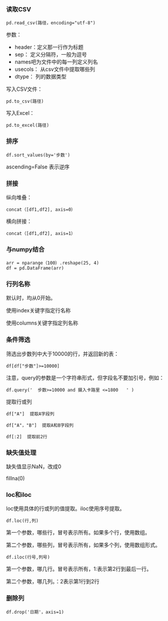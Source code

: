 


###  读取CSV

```
pd.read_csv(路径，encoding="utf-8")
```

参数：
- header：定义那一行作为标题
- sep： 定义分隔符，一般为逗号
- names吧为文件中的每一列定义列名
- usecols： 从csv文件中提取哪些列
- dtype： 列的数据类型

写入CSV文件：

```
pd.to_csv(路径)
```

写入Excel：

```
pd.to_excel(路径)
```

###  排序


```
df.sort_values(by='步数')
```

ascending=False 表示逆序

###  拼接

纵向堆叠：

```
concat（[df1,df2], axis=0）
```

横向拼接：

```
concat（[df1,df2], axis=1）
```

###  与numpy结合

```
arr = nparange（100）.reshape(25, 4)
df = pd.DataFrame(arr)
```

###  行列名称


默认时，均从0开始。

使用index关键字指定行名称

使用columns关键字指定列名称

###  条件筛选

筛选出步数列中大于10000的行，并返回新的表：
```
df[df["步数"]>=10000]
```

注意，query的参数是一个字符串形式，但字段名不要加引号，例如：

```
df.query('  步数>=10000 and 摄入卡路里 <=1800   ' )
```


提取行或列


```
df["A"]  提取A字段列

df["A"，"B"]  提取A和B字段列

df[:2]  提取前2行
```

###  缺失值处理


缺失值显示NaN，改成0

fillna(0)

###  loc和iloc

loc使用具体的行或列的值提取。iloc使用序号提取。

```
df.loc(行,列)
```


第一个参数，哪些行，冒号表示所有。如果多个行，使用数组。

第二个参数，哪些列，冒号表示所有，如果多个列，使用数组形式。

```
df.iloc(行号,列号)
```

第一个参数，哪几行。冒号表示所有，1:表示第2行到最后一行。

第二个参数，哪几列。：2表示第1行到2行

###  删除列

```
df.drop('日期'，axis=1)
```

